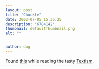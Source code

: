 ```yaml
---
layout: post
title: "Chuckle"
date: 2002-07-05 15:36:25
description: "6784142"
thumbnail: defaultThumbnail.png
alt: ""


author: dug
---
```


<p>Found <a href="http://www.sharpeworld.com/bikers/2.html">this</a> while reading the tasty <a href="http://www.textism.com/">Textism</a>.</p>

